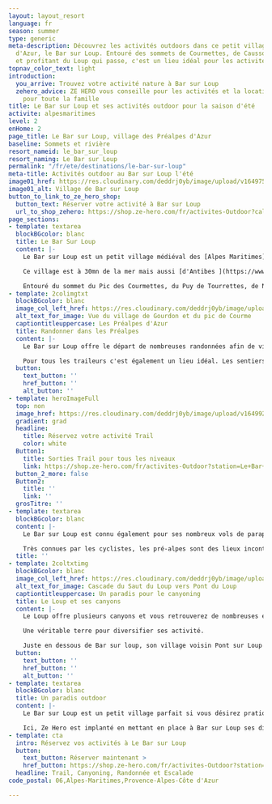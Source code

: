 ```yaml
---
layout: layout_resort
language: fr
season: summer
type: generic
meta-description: Découvrez les activités outdoors dans ce petit village des Préalpes
  d'Azur, le Bar sur Loup. Entouré des sommets de Courmettes, de Caussols, du Cheiron
  et profitant du Loup qui passe, c'est un lieu idéal pour les activités Outdoor.
topnav_color_text: light
introduction:
  you_arrive: Trouvez votre activité nature à Bar sur Loup
  zehero_advice: ZE HERO vous conseille pour les activités et la location des équipements
    pour toute la famille
title: Le Bar sur Loup et ses activités outdoor pour la saison d'été
activite: alpesmaritimes
level: 2
enHome: 2
page_title: Le Bar sur Loup, village des Préalpes d'Azur
baseline: Sommets et rivière
resort_nameid: le_bar_sur_loup
resort_naming: Le Bar sur Loup
permalink: "/fr/ete/destinations/le-bar-sur-loup"
meta-title: Activités outdoor au Bar sur Loup l'été
image01_href: https://res.cloudinary.com/deddrj0yb/image/upload/v1649756837/website/resorts/Le%20Bar%20sur%20Loup/landscape-319855_1920.jpg
image01_alt: Village de Bar sur Loup
button_to_link_to_ze_hero_shop:
  button_text: Réserver votre activité à Bar sur Loup
  url_to_shop_zehero: https://shop.ze-hero.com/fr/activites-Outdoor?calessonstype=all&catypegenderlistsummer=all&calessonsactivitytype=all&start-date=
page_sections:
- template: textarea
  blockBGcolor: blanc
  title: Le Bar Sur Loup
  content: |-
    Le Bar sur Loup est un petit village médiéval des [Alpes Maritimes](https://www.ze-hero.com/fr/ete/destinations/alpes-maritimes). Situé à mi-chemin entre la Méditerrané et les montagnes du Mercantour, il se trouve dans les Préalpes d'Azur. Entouré d'un espace vert, de petits sommets et de villages typiques, ce petit village est un havre de paix. L'orange est un symbole fort et Bar sur Loup est surnommé la Cité des Orangers.

    Ce village est à 30mn de la mer mais aussi [d'Antibes ](https://www.ze-hero.com/fr/ete/destinations/antibes)et de Cagne sur Mer. Il se trouve tout prêt également de Gréolières les neiges. Le Mercantour lui, un peu loin, reste tout de même seulement à 1h15 de route.

    Entouré du sommet du Pic des Courmettes, du Puy de Tourrettes, de Naouri, du plateau de Caussol, il est également traversé par le Loup. Un village perché qui offre une nature d’exception, préservé et protégé. Alternant gorges et cascades, plateaux et cols, sommets et vue panoramique, ce petit village est un coin de paradis pour les activités outdoor.
- template: 2colimgtxt
  blockBGcolor: blanc
  image_col_left_href: https://res.cloudinary.com/deddrj0yb/image/upload/v1649756917/website/resorts/Le%20Bar%20sur%20Loup/guillaume-meurice-KaQ1XQ_DoCQ-unsplash.jpg
  alt_text_for_image: Vue du village de Gourdon et du pic de Courme
  captiontitleuppercase: Les Préalpes d'Azur
  title: Randonner dans les Préalpes
  content: |-
    Le Bar sur Loup offre le départ de nombreuses randonnées afin de visiter les Préalpes d'Azur. Le GR 51 passe juste au-dessus du village en longeant le canal. Ce GR 51 est le Gr des balcons de la Méditerrané. Vous retrouverez ensuite de nombreux chemins dans le bois de Gourdon et le fameux " Chemin du paradis " qui mène jusqu'à ce village à flanc de falaise. D'ici s'ouvre de multiples randonnées magnifiques tel que le plateau de Cavillore, le Montet, Caussol et vous verrez l'incroyable crête du Cheiron et le village de Gréolière. Une vue qui permet également de voir la mer et le Mercantour. Tout prêt de Bar sur Loup se trouve le pic de Courmes qui s'impose. Vous trouverez de nombreux vestiges de la préhistoire et du Moyen Âge. Accompagné d'un guide, il vous expliquera les lieux, la nature et la faune et flore qui l'habite. Un vrai paradis de pré-alpes tout près de la mer.

    Pour tous les traileurs c'est également un lieu idéal. Les sentiers y sont techniques et joueurs, les panoramas grandioses, et vous pourrez toujours remplir votre gourde dans les villages alentour.
  button:
    text_button: ''
    href_button: ''
    alt_button: ''
- template: heroImageFull
  top: non
  image_href: https://res.cloudinary.com/deddrj0yb/image/upload/v1649923328/website/resorts/Le%20Bar%20sur%20Loup/Screenshot_3.jpg
  gradient: grad
  headline:
    title: Réservez votre activité Trail
    color: white
  Button1:
    title: Sorties Trail pour tous les niveaux
    link: https://shop.ze-hero.com/fr/activites-Outdoor?station=Le+Bar+sur+loup&calessonstype=all&catypegenderlistsummer=all&calessonsactivitytype=Trail&start-date=
  button_2_more: false
  Button2:
    title: ''
    link: ''
  grosTitre: ''
- template: textarea
  blockBGcolor: blanc
  content: |-
    Le Bar sur Loup est connu également pour ses nombreux vols de parapente et de deltaplane. Vous retrouverez deux points de départ dont le Kennedy juste au-dessus de Bar sur Loup, juste au-dessus du village de Gourdon. Mais vous pourrez également décoller à Gréolières et St Vallier de Thiey pour découvrir une vue qui offre la mer, les montagnes, les pré-alpes et la Côte d’Azur.

    Très connues par les cyclistes, les pré-alpes sont des lieux incontournables pour les amoureux du vélo de route. On y retrouve de nombreux cols et des routes idéales pour rouler. Vous retrouverez déjà tout près de Bar sur Loup, l'ascension à Gourdon, le col de L'Ecre, le Col de Vence, le plateau de Caussol, le Col de Bleine, le col de Ferre. Vous pourrez également réaliser le circuit du Grand tour des Pré-Alpes d'Azur pour 265km et 3800 de dénivelé. Le parcours vélo de l'Iron man de Nice se situe dans sa globalité sur les routes des pré-alpes d'Azur dont le passage au Bar sur Loup.
  title: ''
- template: 2coltxtimg
  blockBGcolor: blanc
  image_col_left_href: https://res.cloudinary.com/deddrj0yb/image/upload/v1649772967/website/resorts/Le%20Bar%20sur%20Loup/IMG_20201017_120229.jpg
  alt_text_for_image: Cascade du Saut du Loup vers Pont du Loup
  captiontitleuppercase: Un paradis pour le canyoning
  title: Le Loup et ses canyons
  content: |-
    Le Loup offre plusieurs canyons et vous retrouverez de nombreuses écoles de canyoning à Bar sur Loup, Tourrettes sur Loup, St Jeannet ainsi que vers Courmes. Vous pourrez alors réaliser différents canyoning allant de la marche aquatique pour toute la famille à des canyonings plus engagés vers Gourdon, Gréolières. Un petit paradis pour ceux qui souhaitent se rafraichir dans des lieux uniques et pour ceux qui souhaitent ressentir des sensations fortes. Les Gorges du loup sont les lieux les plus près de Nice pour pratiquer le canyoning et les plus accessibles.

    Une véritable terre pour diversifier ses activité.

    Juste en dessous de Bar sur loup, son village voisin Pont sur Loup lui offre un lieu d'escalade incroyable. Situé juste à côté du Loup, vous trouverez de multiples voies d'escalades qui sont très réputées. Vous trouverez tous types de cotation allant du 6a au 9a.
  button:
    text_button: ''
    href_button: ''
    alt_button: ''
- template: textarea
  blockBGcolor: blanc
  title: Un paradis outdoor
  content: |-
    Le Bar sur Loup est un petit village parfait si vous désirez pratiquer de multiples activités outdoor, vous laissez tenter par le canyoning, de la randonnée, du trail et du parapente. Vous pourrez également grimper les différents cols des alentours à vélo.

    Ici, Ze Hero est implanté en mettant en place à Bar sur Loup ses différentes offres de Canyoning mais également de trail et de randonnée.
- template: cta
  intro: Réservez vos activités à Le Bar sur Loup
  button:
    text_button: Réserver maintenant >
    href_button: https://shop.ze-hero.com/fr/activites-Outdoor?station=Le+Bar+sur+loup&calessonstype=all&catypegenderlistsummer=all&calessonsactivitytype=all&start-date=
  headline: Trail, Canyoning, Randonnée et Escalade
code_postal: 06,Alpes-Maritimes,Provence-Alpes-Côte d'Azur

---
```

